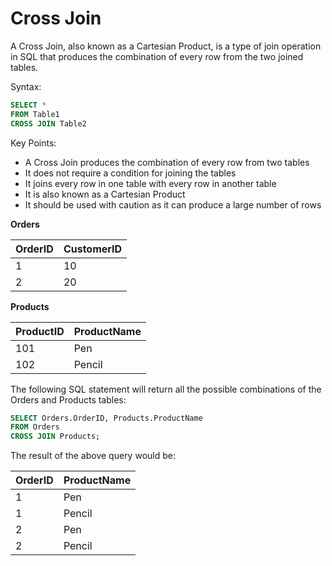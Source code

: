 # Cross Join

A Cross Join, also known as a Cartesian Product, is a type of join operation in SQL that produces the combination of every row from the two joined tables.

Syntax:

```sql
SELECT * 
FROM Table1 
CROSS JOIN Table2
```

Key Points:

- A Cross Join produces the combination of every row from two tables
- It does not require a condition for joining the tables
- It joins every row in one table with every row in another table
- It is also known as a Cartesian Product
- It should be used with caution as it can produce a large number of rows

**Orders**

| OrderID | CustomerID |
| ------- | ---------- |
|   1     |     10     |
|   2     |     20     |

**Products**

| ProductID | ProductName  |
| --------- | ------------ |
|   101     |  Pen         |
|   102     |  Pencil      |

The following SQL statement will return all the possible combinations of the Orders and Products tables:

```sql
SELECT Orders.OrderID, Products.ProductName
FROM Orders
CROSS JOIN Products;
```

The result of the above query would be:

| OrderID | ProductName  |
| ------- | ------------ |
|   1     |  Pen         |
|   1     |  Pencil      |
|   2     |  Pen         |
|   2     |  Pencil      |
